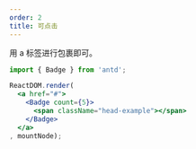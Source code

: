 ```yaml
---
order: 2
title: 可点击
---
```


用 a 标签进行包裹即可。

````jsx
import { Badge } from 'antd';

ReactDOM.render(
  <a href="#">
    <Badge count={5}>
      <span className="head-example"></span>
    </Badge>
  </a>
, mountNode);
````
